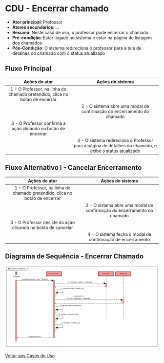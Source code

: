 # CDU - Encerrar chamado

- **Ator principal**: Professor
- **Atores secundários**: ...	 
- **Resumo**: Neste caso de uso, o professor pode encerrar o chamado
- **Pré-condição**: Estar logado no sistema e estar na página de listagem dos chamados
- **Pós-Condição**: O sistema redireciona o professor para a tela de detalhes do chamado com o status atualizado

## Fluxo Principal
| Ações do ator | Ações do sistema |
| :-----------------: | :-----------------: | 
| 1 - O Professor, na linha do chamado pretendido,  clica no botão de encerrar || |  
| | 2 -  O sistema abre uma modal de confirmação do encerramento do chamado |    
| 3 - O Professor confirma a ação clicando no botão de encerrar | |  
| | 4 - O sistema redireciona o Professor para a página de detalhes do chamado, e exibe o status atualizado | 



## Fluxo Alternativo I - Cancelar Encerramento
| Ações do ator | Ações do sistema |
| :-----------------: | :-----------------: | 
| 1 - O Professor, na linha do chamado pretendido,  clica no botão de encerrar || |  
| | 2 -  O sistema abre uma modal de confirmação do encerramento do chamado |    
| 3 - O Professor desiste da ação clicando no botão de cancelar | |  
| | 4 - O sistema fecha o modal de confirmação de encerramento | 

## Diagrama de Sequência - Encerrar Chamado

![diagrama de sequência encerrar chamado](img/encerrar_seq.png "Diagrama sequência - Encerrar Chamado")

[Voltar aos Casos de Uso](../cdu.md)



